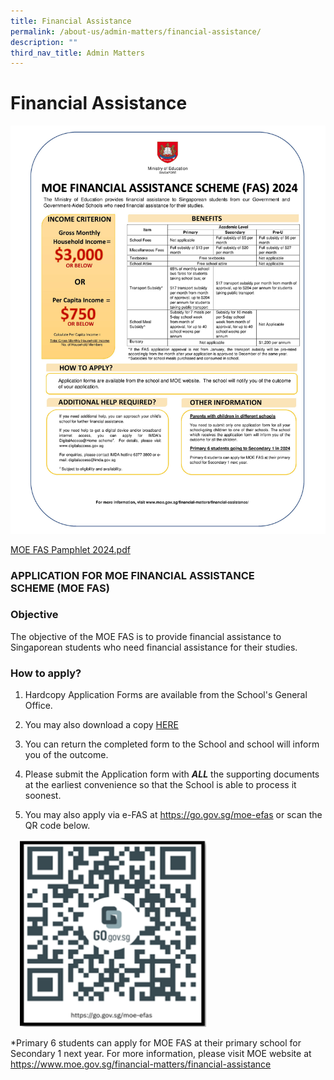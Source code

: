 ```yaml
---
title: Financial Assistance
permalink: /about-us/admin-matters/financial-assistance/
description: ""
third_nav_title: Admin Matters
---
```

# **Financial Assistance**


![](/images/moeefas2024.jpg)

[MOE FAS Pamphlet 2024.pdf](/files/document4a_moe%20fas%20pamphet%20el.pdf)

### APPLICATION FOR MOE FINANCIAL ASSISTANCE SCHEME&nbsp;(MOE FAS)

### Objective  

The objective of the MOE FAS is to provide financial assistance to Singaporean students who need financial assistance for their studies.

  

### How to apply?

1. Hardcopy Application Forms are available from the School's General Office.

2. You may also download a copy&nbsp;[HERE](/files/moe%20fas%20application%20form%202024.pdf)

3. You can return the completed form to the School and school will inform you of the outcome.

4. Please submit the Application form with&nbsp;**_ALL_**&nbsp;the supporting documents at the earliest convenience so that the School is able to process it soonest.

5. You may also apply via e-FAS at https://go.gov.sg/moe-efas or scan the QR code below. 

<img src="/images/efas_qr.png" style="width:300px;height:300px;margin-left:15px;">



*Primary 6 students can apply for MOE FAS at their primary school for Secondary 1 next year.
For more information, please visit MOE website at
https://www.moe.gov.sg/financial-matters/financial-assistance